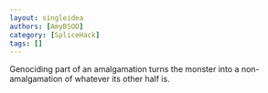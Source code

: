 ```yaml
---
layout: singleidea
authors: [AmyBSOD]
category: [SpliceHack]
tags: []
---
```

Genociding part of an amalgamation turns the monster into a non-amalgamation of whatever its other half is.
